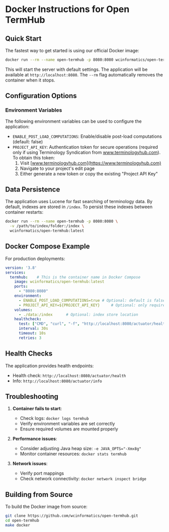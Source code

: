 # Docker Instructions for Open TermHub

## Quick Start

The fastest way to get started is using our official Docker image:

```bash
docker run --rm --name open-termhub -p 8080:8080 wcinformatics/open-termhub:latest
```

This will start the server with default settings. The application will be available at `http://localhost:8080`. The `--rm` flag automatically removes the container when it stops.

## Configuration Options

### Environment Variables

The following environment variables can be used to configure the application:

- `ENABLE_POST_LOAD_COMPUTATIONS`: Enable/disable post-load computations (default: false)
- `PROJECT_API_KEY`: Authentication token for secure operations (required only if using Terminology Syndication from www.terminologyhub.com). To obtain this token:
  1. Visit [www.terminologyhub.com](https://www.terminologyhub.com)
  2. Navigate to your project's edit page
  3. Either generate a new token or copy the existing "Project API Key"

## Data Persistence

The application uses Lucene for fast searching of terminology data. By default, indexes are stored in `/index`. To persist these indexes between container restarts:

```bash
docker run --rm --name open-termhub -p 8080:8080 \
  -v /path/to/index/folder:/index \
  wcinformatics/open-termhub:latest
```

## Docker Compose Example

For production deployments:

```yaml
version: '3.8'
services:
  termhub:    # This is the container name in Docker Compose
    image: wcinformatics/open-termhub:latest
    ports:
      - "8080:8080"
    environment:
      - ENABLE_POST_LOAD_COMPUTATIONS=true # Optional: default is false
      - PROJECT_API_KEY=${PROJECT_API_KEY}     # Optional: only required if using Terminology Syndication from www.terminologyhub.com
    volumes:
      - ./data:/index      # Optional: index store location
    healthcheck:
      test: ["CMD", "curl", "-f", "http://localhost:8080/actuator/health"]
      interval: 30s
      timeout: 10s
      retries: 3
```

## Health Checks

The application provides health endpoints:
- Health check: `http://localhost:8080/actuator/health`
- Info: `http://localhost:8080/actuator/info`

## Troubleshooting

1. **Container fails to start**:
   - Check logs: `docker logs termhub`
   - Verify environment variables are set correctly
   - Ensure required volumes are mounted properly

2. **Performance issues**:
   - Consider adjusting Java heap size: `-e JAVA_OPTS="-Xmx8g"`
   - Monitor container resources: `docker stats termhub`

3. **Network issues**:
   - Verify port mappings
   - Check network connectivity: `docker network inspect bridge`

## Building from Source

To build the Docker image from source:

```bash
git clone https://github.com/wcinformatics/open-termhub.git
cd open-termhub
make docker
```
